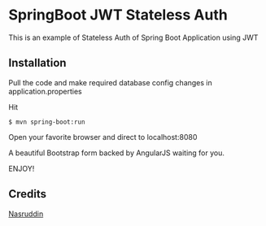 # SpringBoot JWT Stateless Auth
This is an example of Stateless Auth of Spring Boot Application using JWT

## Installation

Pull the code and make required database config changes in application.properties

Hit
```
$ mvn spring-boot:run
```
Open your favorite browser and direct to localhost:8080

A beautiful Bootstrap form backed by AngularJS waiting for you.

ENJOY!

## Credits
[Nasruddin](https://twitter.com/iam_nasir)
